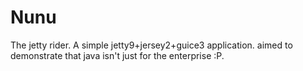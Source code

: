 # Nunu

The jetty rider. A simple jetty9+jersey2+guice3 application. aimed to demonstrate that java isn't just for the enterprise :P.